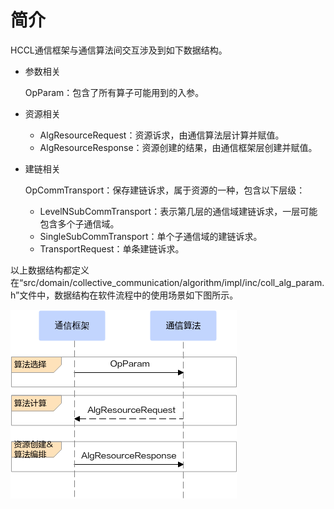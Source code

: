 # 简介<a name="ZH-CN_TOPIC_0000002063218693"></a>

HCCL通信框架与通信算法间交互涉及到如下数据结构。

-   参数相关

    OpParam：包含了所有算子可能用到的入参。

-   资源相关
    -   AlgResourceRequest：资源诉求，由通信算法层计算并赋值。
    -   AlgResourceResponse：资源创建的结果，由通信框架层创建并赋值。

-   建链相关

    OpCommTransport：保存建链诉求，属于资源的一种，包含以下层级：

    -   LevelNSubCommTransport：表示第几层的通信域建链诉求，一层可能包含多个子通信域。
    -   SingleSubCommTransport：单个子通信域的建链诉求。
    -   TransportRequest：单条建链诉求。

以上数据结构都定义在“src/domain/collective\_communication/algorithm/impl/inc/coll\_alg\_param.h”文件中，数据结构在软件流程中的使用场景如下图所示。

![](figures/data_flow.png)

